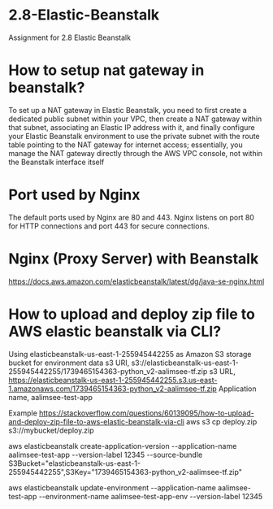# 2.8-Elastic-Beanstalk
Assignment for 2.8 Elastic Beanstalk

# How to setup nat gateway in beanstalk?
To set up a NAT gateway in Elastic Beanstalk, you need to first create a dedicated public subnet within your VPC, then create a NAT gateway within that subnet, associating an Elastic IP address with it, and finally configure your Elastic Beanstalk environment to use the private subnet with the route table pointing to the NAT gateway for internet access; essentially, you manage the NAT gateway directly through the AWS VPC console, not within the Beanstalk interface itself

# Port used by Nginx
The default ports used by Nginx are 80 and 443. Nginx listens on port 80 for HTTP connections and port 443 for secure connections. 

# Nginx (Proxy Server) with Beanstalk
https://docs.aws.amazon.com/elasticbeanstalk/latest/dg/java-se-nginx.html


# How to upload and deploy zip file to AWS elastic beanstalk via CLI?

Using elasticbeanstalk-us-east-1-255945442255 as Amazon S3 storage bucket for environment data
s3 URI, s3://elasticbeanstalk-us-east-1-255945442255/1739465154363-python_v2-aalimsee-tf.zip
s3 URL, https://elasticbeanstalk-us-east-1-255945442255.s3.us-east-1.amazonaws.com/1739465154363-python_v2-aalimsee-tf.zip
Application name, aalimsee-test-app

Example
https://stackoverflow.com/questions/60139095/how-to-upload-and-deploy-zip-file-to-aws-elastic-beanstalk-via-cli 
aws s3 cp deploy.zip s3://mybucket/deploy.zip

aws elasticbeanstalk create-application-version --application-name aalimsee-test-app --version-label 12345 --source-bundle S3Bucket="elasticbeanstalk-us-east-1-255945442255",S3Key="1739465154363-python_v2-aalimsee-tf.zip"

aws elasticbeanstalk update-environment --application-name aalimsee-test-app --environment-name aalimsee-test-app-env --version-label 12345